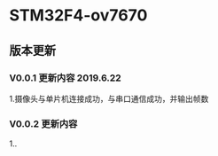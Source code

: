 # STM32F4-ov7670


## 版本更新

### V0.0.1   更新内容 2019.6.22
    

1.摄像头与单片机连接成功，与串口通信成功，并输出帧数
 
### V0.0.2   更新内容

1..


